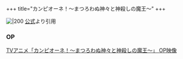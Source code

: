 +++
title="カンピオーネ！～まつろわぬ神々と神殺しの魔王～"
+++

![|200](https://wwws.warnerbros.co.jp/anime/campi-anime/img/contents/cd_st.jpg)
[公式](https://www.google.com/url?sa=i&url=https%3A%2F%2Fwwws.warnerbros.co.jp%2Fanime%2Fcampi-anime%2Fgoods%2Fcd.html&psig=AOvVaw1lobgPh9oysWjPA9t8oWpK&ust=1720786375060000&source=images&cd=vfe&opi=89978449&ved=0CBEQjRxqFwoTCOiLg_36nocDFQAAAAAdAAAAABAE)より引用



### OP
[TVアニメ「カンピオーネ！～まつろわぬ神々と神殺しの魔王～」 OP映像](https://www.youtube.com/watch?v=ZKumuxgTw9c)

